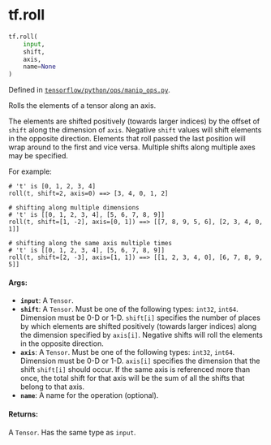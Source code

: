 <div itemscope itemtype="http://developers.google.com/ReferenceObject">
<meta itemprop="name" content="tf.roll" />
<meta itemprop="path" content="Stable" />
</div>

# tf.roll

``` python
tf.roll(
    input,
    shift,
    axis,
    name=None
)
```



Defined in [`tensorflow/python/ops/manip_ops.py`](/code/stable/tensorflow/python/ops/manip_ops.py).

Rolls the elements of a tensor along an axis.

The elements are shifted positively (towards larger indices) by the offset of
`shift` along the dimension of `axis`. Negative `shift` values will shift
elements in the opposite direction. Elements that roll passed the last position
will wrap around to the first and vice versa. Multiple shifts along multiple
axes may be specified.

For example:

```
# 't' is [0, 1, 2, 3, 4]
roll(t, shift=2, axis=0) ==> [3, 4, 0, 1, 2]

# shifting along multiple dimensions
# 't' is [[0, 1, 2, 3, 4], [5, 6, 7, 8, 9]]
roll(t, shift=[1, -2], axis=[0, 1]) ==> [[7, 8, 9, 5, 6], [2, 3, 4, 0, 1]]

# shifting along the same axis multiple times
# 't' is [[0, 1, 2, 3, 4], [5, 6, 7, 8, 9]]
roll(t, shift=[2, -3], axis=[1, 1]) ==> [[1, 2, 3, 4, 0], [6, 7, 8, 9, 5]]
```

#### Args:

* <b>`input`</b>: A `Tensor`.
* <b>`shift`</b>: A `Tensor`. Must be one of the following types: `int32`, `int64`.
    Dimension must be 0-D or 1-D. `shift[i]` specifies the number of places by which
    elements are shifted positively (towards larger indices) along the dimension
    specified by `axis[i]`. Negative shifts will roll the elements in the opposite
    direction.
* <b>`axis`</b>: A `Tensor`. Must be one of the following types: `int32`, `int64`.
    Dimension must be 0-D or 1-D. `axis[i]` specifies the dimension that the shift
    `shift[i]` should occur. If the same axis is referenced more than once, the
    total shift for that axis will be the sum of all the shifts that belong to that
    axis.
* <b>`name`</b>: A name for the operation (optional).


#### Returns:

A `Tensor`. Has the same type as `input`.